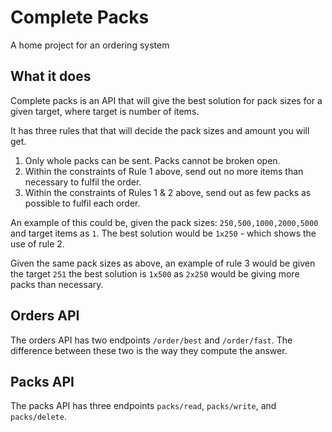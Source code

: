 # Complete Packs
A home project for an ordering system

## What it does
Complete packs is an API that will give the best solution for pack sizes for a given target, where target is number of items.

It has three rules that that will decide the pack sizes and amount you will get.

1. Only whole packs can be sent. Packs cannot be broken open.
2. Within the constraints of Rule 1 above, send out no more items than necessary to fulfil the
order.
3. Within the constraints of Rules 1 & 2 above, send out as few packs as possible to fulfil each
order.

An example of this could be, given the pack sizes: `250,500,1000,2000,5000` and target items as `1`. The best solution would be `1x250` - which shows the use of rule 2.

Given the same pack sizes as above, an example of rule 3 would be given the target `251` the best solution is `1x500` as `2x250` would be giving more packs than necessary.


## Orders API 
The orders API has two endpoints `/order/best` and `/order/fast`. The difference between these two is the way they compute the answer. 

## Packs API
The packs API has three endpoints `packs/read`, `packs/write`, and `packs/delete`.

## Best
Done in a breadth first manner to guarantee minimal packs are used for each subproblem

Best will compute the answer by starting from the target and subtracting each size from it. If the result of `target - size` is `> 0` and it's the first time we've seen this result we add the result to a queue and store the size that got it to the result. 

The reason we only care about storing the result on the first occurrence is because the first occurrence is the fastest way to get to that result, so if we see it again we ignore it.

We keep adding to the queue until all result are negative.

### Issues
Best will always give the best answer for the target and even though it will only go for as long as needed if the number is big enough it will use a LOT of memory. So if wanting a big number expect to use a lot of memory.

## Fast
Done by checking the amount of times target goes into size `target/sizes[i]`. It then checks to see if `target > sizes[i+1]` so we know if to use mod or max. We then check to see if the divided result is greater than previous and if the count is lesser than the previous count.   

Fast will compute the answer by starting at the target value and finding the first number which divides in the most amount of times with the lowest count. The remainder is then returned and the new remainder is the passed back to the same function and is called again until we reach 0. 

Fast needs to be called twice this is because the first pass will find the total amount of items but not necessarily the best amount of packs. So we pass the total amount of items back and this time it will give the best result.

#### Issues
Fast is well fast, the only issue with it is that each size needs to be a multiplication of each other. If this isn't the case it will sometimes give the wrong answer. A good example is by having sizes `[499,500]` and the target `998` the best answer is `2x499` but it gives `1x499,1x500`. This is because of the 499 not being a multiple of 500.

##SQLite
The database of choice to store the sizes in. It doesn't need the bloat of a full database.

To setup the database run the following command:
```
sqlite3 packs.db < setup.sql 
```
 
Make sure that the `config.yaml` file is pointing to the correct path for the db.